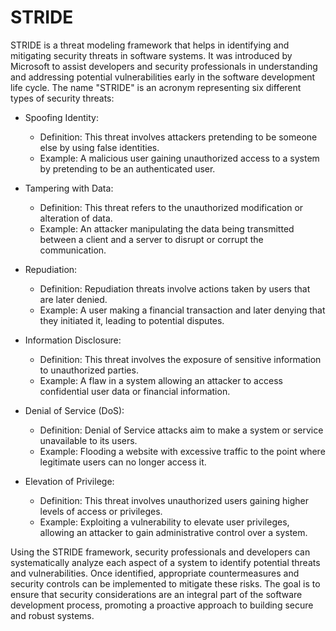 # STRIDE
STRIDE is a threat modeling framework that helps in identifying and mitigating security threats in software systems. It was introduced by Microsoft to assist developers and security professionals in understanding and addressing potential vulnerabilities early in the software development life cycle. The name "STRIDE" is an acronym representing six different types of security threats:

- Spoofing Identity:
  - Definition: This threat involves attackers pretending to be someone else by using false identities.
  - Example: A malicious user gaining unauthorized access to a system by pretending to be an authenticated user.

- Tampering with Data:
  - Definition: This threat refers to the unauthorized modification or alteration of data.
  - Example: An attacker manipulating the data being transmitted between a client and a server to disrupt or corrupt the communication.

- Repudiation:
  - Definition: Repudiation threats involve actions taken by users that are later denied.
  - Example: A user making a financial transaction and later denying that they initiated it, leading to potential disputes.

- Information Disclosure:
  - Definition: This threat involves the exposure of sensitive information to unauthorized parties.
  - Example: A flaw in a system allowing an attacker to access confidential user data or financial information.

- Denial of Service (DoS):
  - Definition: Denial of Service attacks aim to make a system or service unavailable to its users.
  - Example: Flooding a website with excessive traffic to the point where legitimate users can no longer access it.

- Elevation of Privilege:
  - Definition: This threat involves unauthorized users gaining higher levels of access or privileges.
  - Example: Exploiting a vulnerability to elevate user privileges, allowing an attacker to gain administrative control over a system.

Using the STRIDE framework, security professionals and developers can systematically analyze each aspect of a system to identify potential threats and vulnerabilities. Once identified, appropriate countermeasures and security controls can be implemented to mitigate these risks. The goal is to ensure that security considerations are an integral part of the software development process, promoting a proactive approach to building secure and robust systems.
